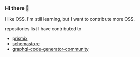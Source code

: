 ### Hi there 👋
I like OSS.
I'm still learning, but I want to contribute more OSS.

repositories list I have contributed to
- [prismix](https://github.com/jamiepine/prismix)
- [schemastore](https://github.com/SchemaStore/schemastore)
- [graphql-code-generator-community](https://github.com/dotansimha/graphql-code-generator-community)
<!--
**shoma-mano/shoma-mano** is a ✨ _special_ ✨ repository because its `README.md` (this file) appears on your GitHub profile.

Here are some ideas to get you started:

- 🔭 I’m currently working on ...
- 🌱 I’m currently learning ...
- 👯 I’m looking to collaborate on ...
- 🤔 I’m looking for help with ...
- 💬 Ask me about ...
- 📫 How to reach me: ...
- 😄 Pronouns: ...
- ⚡ Fun fact: ...
-->
